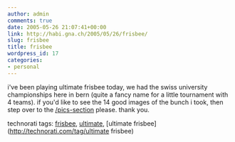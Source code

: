 ```yaml
---
author: admin
comments: true
date: 2005-05-26 21:07:41+00:00
link: http://habi.gna.ch/2005/05/26/frisbee/
slug: frisbee
title: frisbee
wordpress_id: 17
categories:
- personal
---
```



i've been playing ultimate frisbee today, we had the swiss university championships here in bern (quite a fancy name for a little tournament with 4 teams). if you'd like to see the 14 good images of the bunch i took, then step over to the [/pics-section](http://habi.gna.ch/pics/Frisbeeturnier05/) please. thank you.


technorati tags: [frisbee](http://technorati.com/tag/frisbee), [ultimate](http://technorati.com/tag/ultimate), [ultimate frisbee](http://technorati.com/tag/ultimate frisbee)
